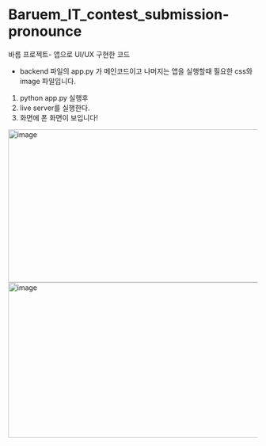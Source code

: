 # Baruem_IT_contest_submission-pronounce
바름 프로젝트- 앱으로 UI/UX 구현한 코드

- backend 파일의 app.py 가 메인코드이고 나머지는 앱을 실행할때 필요한 css와 image 파일입니다.

1. python app.py 실행후 
2. live server를 실행한다. 
3. 화면에 폰 화면이 보입니다!

<img width="727" height="309" alt="image" src="https://github.com/user-attachments/assets/34808b4e-35d6-48c8-8bfb-1aff1bc2486b" />

<img width="713" height="314" alt="image" src="https://github.com/user-attachments/assets/c3ac1da9-eee8-494f-8dd5-6f591e0a2a0c" />
